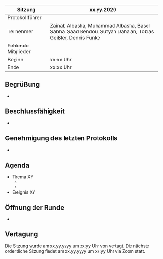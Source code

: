 Sitzung               | xx.yy.2020
----------------------|-
Protokollführer       | <!-- Person -->
Teilnehmer            | Zainab Albasha, Muhammad Albasha, Basel Sabha, Saad Bendou, Sufyan Dahalan, Tobias Geißler, Dennis Funke
Fehlende Mitglieder   | <!-- Person/en -->
Beginn                | xx:xx Uhr
Ende                  | xx:xx Uhr

Begrüßung
---

- <!-- Begrüßung durch XY  -->

Beschlussfähigkeit
---

- <!-- Beschlussfähig durch x Anwesende; bzw. nicht beschlussfäig wenn mehr als 1 Person abwesend -->

Genehmigung des letzten Protokolls
---

- <!-- Protokoll letzter Sitzung xx.yy.yyyy wurde wie verteilt einstimmig, stillschweigend genehmigt; Änderungen missverständnisse, Korrektur-->

Agenda
---

- Thema XY
    - <!-- Punkte der Agenda inkl. Zusammenfassung der Ergebnisse und Abstimmungen -->
    - <!-- Festhalten von Tasks -->
- Ereignis XY
    
Öffnung der Runde
---

- <!-- Neue Anliegen -->

Vertagung
---
  
Die Sitzung wurde am xx.yy.yyyy um xx:yy Uhr von <!--Person--> vertagt. Die nächste ordentliche Sitzung findet am xx.yy.yyyy um xx:yy Uhr via Zoom statt.
